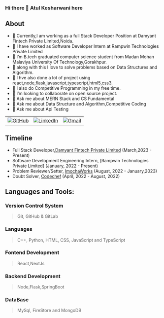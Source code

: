 ### Hi there 👋 Atul Kesharwani here



## About
- 🔭 Currently,I am working as a full Stack Developer Position at Damyant Fintech Private Limited,Noida.
- 🔭 I have worked as Software Developer Intern at Rampwin Technologies Private Limited
- 🌱 I’m B.tech graduated computer science student from Madan Mohan Malaviya University Of Technology,Gorakhpur.
- 🌱  along with this I love to solve problems based on Data Structures and Algorithm.
- 🌱  I hve also done a lot of project using react,node,flask,javascript,typescript,html5,css3.
- 🌱 I also do Competitive Programming in my free time.
- 👯 I’m looking to collaborate on open source project.
- 💬 Ask me about MERN Stack and CS Fundamental
- 💬  Ask me about Data Structure and Algorithm,Competitive Coding
- 💬  Ask me about Api Testing

<table>
  <tr>
      <td><a href="https://github.com/Atu77l"><img src="https://img.shields.io/github/followers/Atu77l.svg?label=GitHub&style=social" alt="GitHub"></a></td>
    <td><a href="https://www.linkedin.com/in/kesharwaniatul/"><img src="https://img.shields.io/badge/LinkedIn--_.svg?style=social&logo=linkedin" alt="LinkedIn"></a></td>
    <td><a href="mailto:kesharwaniatul9935@gmail.com"><img src="https://img.shields.io/badge/Gmail--_.svg?style=social&logo=gmail" alt="Gmail"></a></td>
  </tr>
</table>

## Timeline
- Full Stack Developer,[Damyant Fintech Private Limited](https://damyant.com) (March,2023 - Present)
- Software Development Engineering Intern, [Rampwin Technologies Private Limited] (January, 2022 - Present)
- Problem Reviewer/Setter, [ImochaWorks](https://www.imocha.com/) (August, 2022 - January,2023)
- Doubt Solver, [Codechef](https://codechef.com/) (April, 2022 - August, 2022)

## Languages and Tools: 

### Version Control System
>Git, GitHub & GitLab

### Languages
>C++, Python, HTML, CSS, JavaScript and TypeScript

### Fontend Development
> React,NextJs

### Backend Development
> Node,Flask,SpringBoot

### DataBase
> MySql, FireStore and MongoDB
<!-- 
### Cloud
>AWS EC2,IAM and S3

### Mobile Application Development
>Flutter


## 🔭 I’m currently working on an interesting project.

## 🌱 I’m currently learning
* Complex Algorithms that helps in Competitive Programming.

## 👯 I’m looking to collaborate on

* For doing projects on **Web/App development**.

## Github Stats
![](https://github-readme-stats.vercel.app/api?username=Atu77l&theme=dark&hide_border=false&include_all_commits=true&count_private=false)<br/>
![](https://github-readme-streak-stats.herokuapp.com/?user=Atu77l&theme=dark&hide_border=false)<br/>
![](https://github-readme-stats.vercel.app/api/top-langs/?username=Atu77l&theme=dark&hide_border=false&include_all_commits=true&count_private=false&layout=compact)
<img src="https://github-readme-streak-stats.herokuapp.com/?user=Atu77l">




<br>

## 👨 Social

1. [LinkedIn](https://www.linkedin.com/in/kesharwaniatul/)
2. [LeetCode](https://leetcode.com/atulkesharwani/)
3. [CodeChef](https://www.codechef.com/users/atulkesharwani)
4. [Codeforces](http://codeforces.com/profile/Atu77l)
5. [HackerRank](https://www.hackerrank.com/atulkesharwani)
6. [GFG](https://auth.geeksforgeeks.org/user/atulkesharwani)
7. [Instagram](https://www.instagram.com/kesharwani1054/)

<div align="center">
  
Show some ❤️ by starring some of the repositories,maybe!
  



---

</div>
